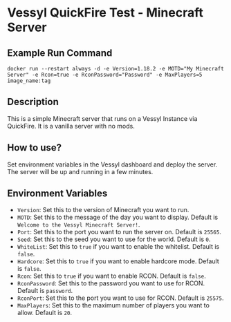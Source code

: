 # Vessyl QuickFire Test - Minecraft Server

## Example Run Command

`docker run --restart always -d -e Version=1.18.2 -e MOTD="My Minecraft Server" -e Rcon=true -e RconPassword="Password" -e MaxPlayers=5 image_name:tag`

## Description

This is a simple Minecraft server that runs on a Vessyl Instance via QuickFire. It is a vanilla server with no mods.

## How to use?

Set environment variables in the Vessyl dashboard and deploy the server. The server will be up and running in a few minutes.

## Environment Variables

- `Version`: Set this to the version of Minecraft you want to run.
- `MOTD`: Set this to the message of the day you want to display. Default is `Welcome to the Vessyl Minecraft Server!`.
- `Port`: Set this to the port you want to run the server on. Default is `25565`.
- `Seed`: Set this to the seed you want to use for the world. Default is `0`.
- `WhiteList`: Set this to `true` if you want to enable the whitelist. Default is `false`.
- `Hardcore`: Set this to `true` if you want to enable hardcore mode. Default is `false`.
- `Rcon`: Set this to `true` if you want to enable RCON. Default is `false`.
- `RconPassword`: Set this to the password you want to use for RCON. Default is `password`.
- `RconPort`: Set this to the port you want to use for RCON. Default is `25575`.
- `MaxPlayers`: Set this to the maximum number of players you want to allow. Default is `20`.
